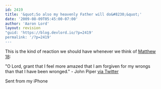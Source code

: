 ```yaml
---
id: 2419
title: '&quot;So also my heavenly Father will do&#8230;&quot;'
date: '2009-08-09T05:45:00-07:00'
author: 'Aaron Lord'
layout: revision
"guid: 'https://blog.devlord.io/?p=2419'
permalink: '/?p=2419'
---
```


<p>This is the kind of reaction we should have whenever we think of <a href="http://www.gnpcb.org/esv/search/?q=Matthew+18">Matthew 18</a>:</p><p>"O Lord, grant that I feel more amazed that I am forgiven for my wrongs than that I have been wronged." - John Piper <a href="http://twitter.com/JohnPiper/statuses/3197686196">via Twitter</a></p><p>Sent from my iPhone<div class="blogger-post-footer"></div>